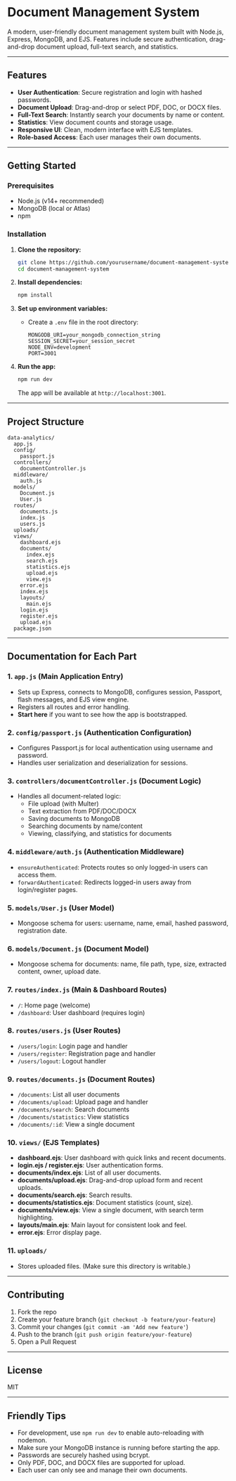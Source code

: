 # Document Management System

A modern, user-friendly document management system built with Node.js, Express, MongoDB, and EJS. Features include secure authentication, drag-and-drop document upload, full-text search, and statistics.

---

## Features

- **User Authentication**: Secure registration and login with hashed passwords.
- **Document Upload**: Drag-and-drop or select PDF, DOC, or DOCX files.
- **Full-Text Search**: Instantly search your documents by name or content.
- **Statistics**: View document counts and storage usage.
- **Responsive UI**: Clean, modern interface with EJS templates.
- **Role-based Access**: Each user manages their own documents.

---

## Getting Started

### Prerequisites

- Node.js (v14+ recommended)
- MongoDB (local or Atlas)
- npm

### Installation

1. **Clone the repository:**
   ```bash
   git clone https://github.com/yourusername/document-management-system.git
   cd document-management-system
   ```

2. **Install dependencies:**
   ```bash
   npm install
   ```

3. **Set up environment variables:**
   - Create a `.env` file in the root directory:
     ```
     MONGODB_URI=your_mongodb_connection_string
     SESSION_SECRET=your_session_secret
     NODE_ENV=development
     PORT=3001
     ```

4. **Run the app:**
   ```bash
   npm run dev
   ```
   The app will be available at `http://localhost:3001`.

---

## Project Structure

```
data-analytics/
  app.js
  config/
    passport.js
  controllers/
    documentController.js
  middleware/
    auth.js
  models/
    Document.js
    User.js
  routes/
    documents.js
    index.js
    users.js
  uploads/
  views/
    dashboard.ejs
    documents/
      index.ejs
      search.ejs
      statistics.ejs
      upload.ejs
      view.ejs
    error.ejs
    index.ejs
    layouts/
      main.ejs
    login.ejs
    register.ejs
    upload.ejs
  package.json
```

---

## Documentation for Each Part

### 1. `app.js` (Main Application Entry)
- Sets up Express, connects to MongoDB, configures session, Passport, flash messages, and EJS view engine.
- Registers all routes and error handling.
- **Start here** if you want to see how the app is bootstrapped.

### 2. `config/passport.js` (Authentication Configuration)
- Configures Passport.js for local authentication using username and password.
- Handles user serialization and deserialization for sessions.

### 3. `controllers/documentController.js` (Document Logic)
- Handles all document-related logic:
  - File upload (with Multer)
  - Text extraction from PDF/DOC/DOCX
  - Saving documents to MongoDB
  - Searching documents by name/content
  - Viewing, classifying, and statistics for documents

### 4. `middleware/auth.js` (Authentication Middleware)
- `ensureAuthenticated`: Protects routes so only logged-in users can access them.
- `forwardAuthenticated`: Redirects logged-in users away from login/register pages.

### 5. `models/User.js` (User Model)
- Mongoose schema for users: username, name, email, hashed password, registration date.

### 6. `models/Document.js` (Document Model)
- Mongoose schema for documents: name, file path, type, size, extracted content, owner, upload date.

### 7. `routes/index.js` (Main & Dashboard Routes)
- `/`: Home page (welcome)
- `/dashboard`: User dashboard (requires login)

### 8. `routes/users.js` (User Routes)
- `/users/login`: Login page and handler
- `/users/register`: Registration page and handler
- `/users/logout`: Logout handler

### 9. `routes/documents.js` (Document Routes)
- `/documents`: List all user documents
- `/documents/upload`: Upload page and handler
- `/documents/search`: Search documents
- `/documents/statistics`: View statistics
- `/documents/:id`: View a single document

### 10. `views/` (EJS Templates)
- **dashboard.ejs**: User dashboard with quick links and recent documents.
- **login.ejs / register.ejs**: User authentication forms.
- **documents/index.ejs**: List of all user documents.
- **documents/upload.ejs**: Drag-and-drop upload form and recent uploads.
- **documents/search.ejs**: Search results.
- **documents/statistics.ejs**: Document statistics (count, size).
- **documents/view.ejs**: View a single document, with search term highlighting.
- **layouts/main.ejs**: Main layout for consistent look and feel.
- **error.ejs**: Error display page.

### 11. `uploads/`
- Stores uploaded files. (Make sure this directory is writable.)

---

## Contributing

1. Fork the repo
2. Create your feature branch (`git checkout -b feature/your-feature`)
3. Commit your changes (`git commit -am 'Add new feature'`)
4. Push to the branch (`git push origin feature/your-feature`)
5. Open a Pull Request

---

## License

MIT

---

## Friendly Tips

- For development, use `npm run dev` to enable auto-reloading with nodemon.
- Make sure your MongoDB instance is running before starting the app.
- Passwords are securely hashed using bcrypt.
- Only PDF, DOC, and DOCX files are supported for upload.
- Each user can only see and manage their own documents. 